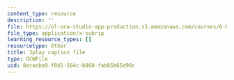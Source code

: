```yaml
---
content_type: resource
description: ''
file: https://ol-ocw-studio-app-production.s3.amazonaws.com/courses/6-890-algorithmic-lower-bounds-fun-with-hardness-proofs-fall-2014/8ecacba9f8d1564cb860fab85b65d90c_R-0_0OQ2f4Y.vtt
file_type: application/x-subrip
learning_resource_types: []
resourcetype: Other
title: 3play caption file
type: OCWFile
uid: 8ecacba9-f8d1-564c-b860-fab85b65d90c
---
```


